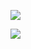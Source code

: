 

![](https://kanerier.github.io/img/zhiyun20190312001.jpg)

![](https://kanerier.github.io/img/zhiyun20190312002.jpg)
